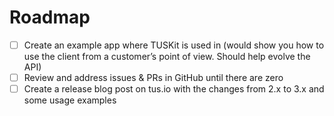 # Roadmap

- [ ] Create an example app where TUSKit is used in (would show you how to use the client from a customer’s point of view. Should help evolve the API)
- [ ] Review and address issues & PRs in GitHub until there are zero
- [ ] Create a release blog post on tus.io with the changes from 2.x to 3.x and some usage examples
